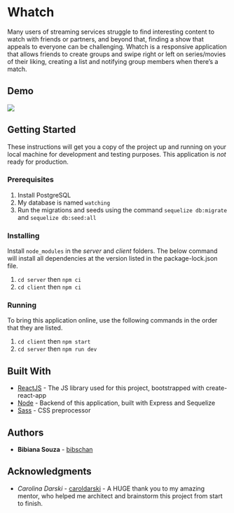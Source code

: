 # Whatch

Many users of streaming services struggle to find interesting content to watch with friends or partners, and beyond that, finding a show that appeals to everyone can be challenging. Whatch is a responsive application that allows friends to create groups and swipe right or left on series/movies of their liking, creating a list and notifying group members when there’s a match.

## Demo

![](https://media.giphy.com/media/MffasupZc3u4R16zkV/giphy.gif)


## Getting Started

These instructions will get you a copy of the project up and running on your local machine for development and testing purposes. This application is *not* ready for production.

### Prerequisites

1. Install PostgreSQL 
2. My database is named `watching`
3. Run the migrations and seeds using the command `sequelize db:migrate` and `sequelize db:seed:all`


### Installing

Install `node_modules` in the *server* and *client* folders. The below command will install all dependencies at the version listed in the package-lock.json file.

1. `cd server` then `npm ci`
2. `cd client` then `npm ci`


### Running
To bring this application online, use the following commands in the order that they are listed.
1. `cd client` then `npm start`
2. `cd server` then `npm run dev`


## Built With

* [ReactJS](https://reactjs.org/) - The JS library used for this project, bootstrapped with create-react-app
* [Node](https://nodejs.org/en/) - Backend of this application, built with Express and Sequelize
* [Sass](https://sass-lang.com/) - CSS preprocessor 

## Authors

* **Bibiana Souza** - [bibschan](https://github.com/bibschan)

## Acknowledgments

* *Carolina Darski* - [caroldarski](https://github.com/caroldarski) - A HUGE thank you to my amazing mentor, who helped me architect and brainstorm this project from start to finish. 
